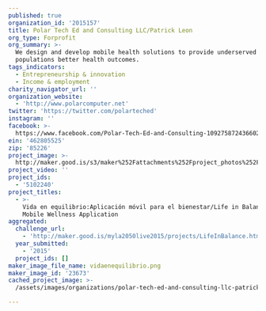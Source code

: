 ```yaml
---
published: true
organization_id: '2015157'
title: Polar Tech Ed and Consulting LLC/Patrick Leon
org_type: Forprofit
org_summary: >-
  We design and develop mobile health solutions to provide underserved
  populations better health outcomes.
tags_indicators:
  - Entrepreneurship & innovation
  - Income & employment
charity_navigator_url: ''
organization_website:
  - 'http://www.polarcomputer.net'
twitter: 'https://twitter.com/polarteched'
instagram: ''
facebook: >-
  https://www.facebook.com/Polar-Tech-Ed-and-Consulting-109275872436602/timeline/
ein: '462805525'
zip: '85226'
project_image: >-
  http://maker.good.is/s3/maker%252Fattachments%252Fproject_photos%252Fimages%252F23673%252Fdisplay%252Fvidaenequilibrio.png=c570x385
project_video: ''
project_ids:
  - '5102240'
project_titles:
  - >-
    Vida en equilibrio:Aplicación móvil para el bienestar/Life in Balance: A
    Mobile Wellness Application
aggregated:
  challenge_url:
    - 'http://maker.good.is/myla2050live2015/projects/LifeInBalance.html'
  year_submitted:
    - '2015'
  project_ids: []
maker_image_file_name: vidaenequilibrio.png
maker_image_id: '23673'
cached_project_image: >-
  /assets/images/organizations/polar-tech-ed-and-consulting-llc-patrick-leon/maker.good.is/s3/maker%252Fattachments%252Fproject_photos%252Fimages%252F23673%252Fdisplay%252Fvidaenequilibrio.png=c570x385.png

---
```


